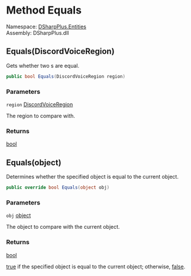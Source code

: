 # Method Equals

Namespace: [DSharpPlus.Entities](DSharpPlus.Entities.md)  
Assembly: DSharpPlus.dll

## <a id="DSharpPlus_Entities_DiscordVoiceRegion_Equals_DSharpPlus_Entities_DiscordVoiceRegion_"></a>Equals\(DiscordVoiceRegion\)

Gets whether two <xref href="DSharpPlus.Entities.DiscordVoiceRegion" data-throw-if-not-resolved="false"></xref>s are equal.

```csharp
public bool Equals(DiscordVoiceRegion region)
```

### Parameters

`region` [DiscordVoiceRegion](DSharpPlus.Entities.DiscordVoiceRegion.md)

The region to compare with.

### Returns

[bool](https://learn.microsoft.com/dotnet/api/system.boolean)

## <a id="DSharpPlus_Entities_DiscordVoiceRegion_Equals_System_Object_"></a>Equals\(object\)

Determines whether the specified object is equal to the current object.

```csharp
public override bool Equals(object obj)
```

### Parameters

`obj` [object](https://learn.microsoft.com/dotnet/api/system.object)

The object to compare with the current object.

### Returns

[bool](https://learn.microsoft.com/dotnet/api/system.boolean)

<a href="https://learn.microsoft.com/dotnet/csharp/language-reference/builtin-types/bool">true</a> if the specified object  is equal to the current object; otherwise, <a href="https://learn.microsoft.com/dotnet/csharp/language-reference/builtin-types/bool">false</a>.


